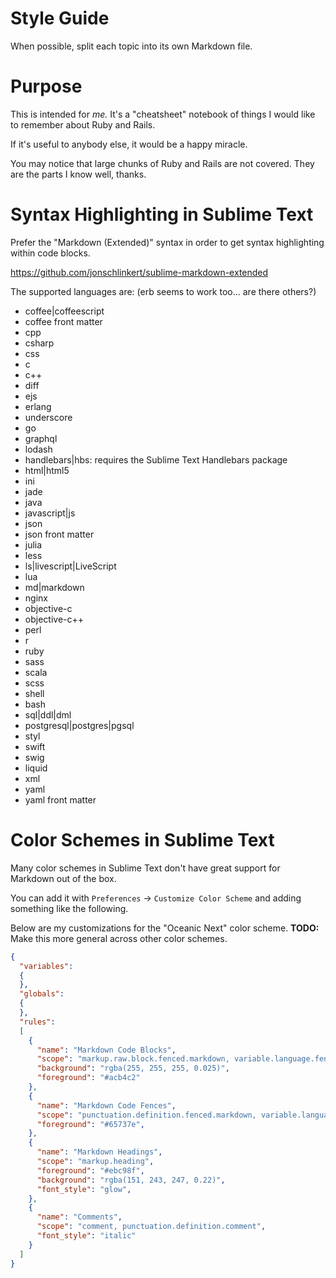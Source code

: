 # Style Guide

When possible, split each topic into its own Markdown file.

# Purpose

This is intended for *me.* It's a "cheatsheet" notebook of things I would like to remember about Ruby and Rails.

If it's useful to anybody else, it would be a happy miracle.

You may notice that large chunks of Ruby and Rails are not covered. They are the parts I know well, thanks.

# Syntax Highlighting in Sublime Text

Prefer the "Markdown (Extended)" syntax in order to get syntax highlighting within code blocks.

https://github.com/jonschlinkert/sublime-markdown-extended

The supported languages are:  (erb seems to work too... are there others?)

- coffee|coffeescript
- coffee front matter
- cpp
- csharp
- css
- c
- c++
- diff
- ejs
- erlang
- underscore
- go
- graphql
- lodash
- handlebars|hbs: requires the Sublime Text Handlebars package
- html|html5
- ini
- jade
- java
- javascript|js
- json
- json front matter
- julia
- less
- ls|livescript|LiveScript
- lua
- md|markdown
- nginx
- objective-c
- objective-c++
- perl
- r
- ruby
- sass
- scala
- scss
- shell
- bash
- sql|ddl|dml
- postgresql|postgres|pgsql
- styl
- swift
- swig
- liquid
- xml
- yaml
- yaml front matter

# Color Schemes in Sublime Text

Many color schemes in Sublime Text don't have great support for Markdown out of the box.

You can add it with `Preferences` -> `Customize Color Scheme` and adding something like the following.

Below are my customizations for the "Oceanic Next" color scheme. **TODO:** Make this more general across other color schemes.

  ```json
  {
    "variables":
    {
    },
    "globals":
    {
    },
    "rules":
    [
      {
        "name": "Markdown Code Blocks",
        "scope": "markup.raw.block.fenced.markdown, variable.language.fenced.markdown, punctuation.definition.fenced.markdown",
        "background": "rgba(255, 255, 255, 0.025)",
        "foreground": "#acb4c2"
      },
      {
        "name": "Markdown Code Fences",
        "scope": "punctuation.definition.fenced.markdown, variable.language.fenced.markdown",
        "foreground": "#65737e",
      },
      {
        "name": "Markdown Headings",
        "scope": "markup.heading",
        "foreground": "#ebc98f",
        "background": "rgba(151, 243, 247, 0.22)",
        "font_style": "glow",
      },
      {
        "name": "Comments",
        "scope": "comment, punctuation.definition.comment",
        "font_style": "italic"
      }
    ]
  }
  ```